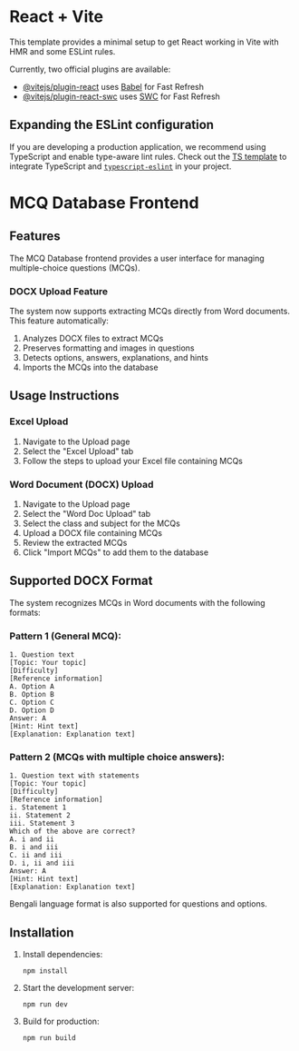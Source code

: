 # React + Vite

This template provides a minimal setup to get React working in Vite with HMR and some ESLint rules.

Currently, two official plugins are available:

- [@vitejs/plugin-react](https://github.com/vitejs/vite-plugin-react/blob/main/packages/plugin-react/README.md) uses [Babel](https://babeljs.io/) for Fast Refresh
- [@vitejs/plugin-react-swc](https://github.com/vitejs/vite-plugin-react-swc) uses [SWC](https://swc.rs/) for Fast Refresh

## Expanding the ESLint configuration

If you are developing a production application, we recommend using TypeScript and enable type-aware lint rules. Check out the [TS template](https://github.com/vitejs/vite/tree/main/packages/create-vite/template-react-ts) to integrate TypeScript and [`typescript-eslint`](https://typescript-eslint.io) in your project.

# MCQ Database Frontend

## Features

The MCQ Database frontend provides a user interface for managing multiple-choice questions (MCQs).

### DOCX Upload Feature

The system now supports extracting MCQs directly from Word documents. This feature automatically:

1. Analyzes DOCX files to extract MCQs
2. Preserves formatting and images in questions
3. Detects options, answers, explanations, and hints
4. Imports the MCQs into the database

## Usage Instructions

### Excel Upload

1. Navigate to the Upload page
2. Select the "Excel Upload" tab
3. Follow the steps to upload your Excel file containing MCQs

### Word Document (DOCX) Upload

1. Navigate to the Upload page
2. Select the "Word Doc Upload" tab
3. Select the class and subject for the MCQs
4. Upload a DOCX file containing MCQs
5. Review the extracted MCQs
6. Click "Import MCQs" to add them to the database

## Supported DOCX Format

The system recognizes MCQs in Word documents with the following formats:

### Pattern 1 (General MCQ):
```
1. Question text
[Topic: Your topic]
[Difficulty]
[Reference information]
A. Option A
B. Option B
C. Option C
D. Option D
Answer: A
[Hint: Hint text]
[Explanation: Explanation text]
```

### Pattern 2 (MCQs with multiple choice answers):
```
1. Question text with statements
[Topic: Your topic]
[Difficulty]
[Reference information]
i. Statement 1
ii. Statement 2
iii. Statement 3
Which of the above are correct?
A. i and ii
B. i and iii
C. ii and iii
D. i, ii and iii
Answer: A
[Hint: Hint text]
[Explanation: Explanation text]
```

Bengali language format is also supported for questions and options.

## Installation

1. Install dependencies:
   ```
   npm install
   ```

2. Start the development server:
   ```
   npm run dev
   ```

3. Build for production:
   ```
   npm run build
   ```
